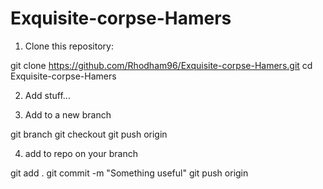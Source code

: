 # Exquisite-corpse-Hamers
1. Clone this repository:

git clone https://github.com/Rhodham96/Exquisite-corpse-Hamers.git
cd Exquisite-corpse-Hamers



2. Add stuff...

3. Add to a new branch

git branch <Name of your branch>
git checkout <Name of your branch>
git push origin <Name of your branch>



4. add to repo on your branch

git add .
git commit -m "Something useful"
git push origin <Name of your branch>
